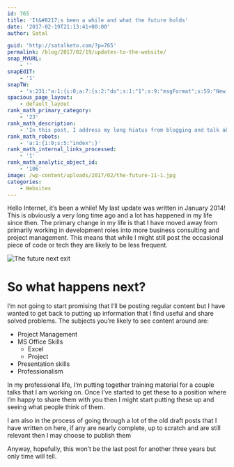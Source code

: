 ```yaml
---
id: 765
title: 'It&#8217;s been a while and what the future holds'
date: '2017-02-19T21:13:41+00:00'
author: Satal

guid: 'http://satalketo.com/?p=765'
permalink: /blog/2017/02/19/updates-to-the-website/
snap_MYURL:
    - ''
snapEdIT:
    - '1'
snapTW:
    - 's:231:"a:1:{i:0;a:7:{s:2:"do";s:1:"1";s:9:"msgFormat";s:59:"New post (%TITLE%) has been published on %SITENAME% - %URL%";s:8:"attchImg";s:1:"1";s:9:"isAutoImg";s:1:"A";s:8:"imgToUse";s:0:"";s:9:"isAutoURL";s:1:"A";s:8:"urlToUse";s:0:"";}}";'
spacious_page_layout:
    - default_layout
rank_math_primary_category:
    - '23'
rank_math_description:
    - 'In this post, I address my long hiatus from blogging and talk about what the direction of the blog is likely to be going forwards.'
rank_math_robots:
    - 'a:1:{i:0;s:5:"index";}'
rank_math_internal_links_processed:
    - '1'
rank_math_analytic_object_id:
    - '106'
image: /wp-content/uploads/2017/02/the-future-11-1.jpg
categories:
    - Websites
---
```


Hello Internet, it’s been a while! My last update was written in January 2014! This is obviously a very long time ago and a lot has happened in my life since then. The primary change in my life is that I have moved away from primarily working in development roles into more business consulting and project management. This means that while I might still post the occasional piece of code or tech they are likely to be less frequent.

![The future next exit](https://samjenkins.com/wp-content/uploads/2017/02/the-future-11-300x150.jpg)

# So what happens next?

I’m not going to start promising that I’ll be posting regular content but I have wanted to get back to putting up information that I find useful and share solved problems. The subjects you’re likely to see content around are:

- Project Management
- MS Office Skills 
    - Excel
    - Project
- Presentation skills
- Professionalism

In my professional life, I’m putting together training material for a couple talks that I am working on. Once I’ve started to get these to a position where I’m happy to share them with you then I might start putting these up and seeing what people think of them.

I am also in the process of going through a lot of the old draft posts that I have written on here, if any are nearly complete, up to scratch and are still relevant then I may choose to publish them

Anyway, hopefully, this won’t be the last post for another three years but only time will tell.